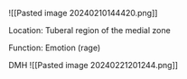![[Pasted image 20240210144420.png]]

Location: Tuberal region of the medial zone

Function: Emotion (rage)

DMH
![[Pasted image 20240221201244.png]]